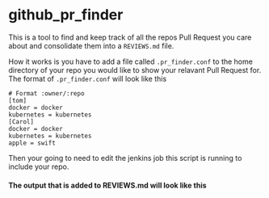 # github_pr_finder
This is a tool to find and keep track of all the repos Pull Request you care about and consolidate them into a `REVIEWS.md` file.

How it works is you have to add a file called `.pr_finder.conf` to the home directory of your repo you would like to show your relavant Pull Request for.
The format of `.pr_finder.conf` will look like this
```config
# Format :owner/:repo
[tom]
docker = docker
kubernetes = kubernetes
[Carol]
docker = docker
kubernetes = kubernetes
apple = swift
```

Then your going to need to edit the jenkins job this script is running to include your repo.

#### The output that is added to REVIEWS.md will look like this
